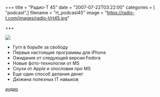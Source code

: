 +++
title = "Радио-T 45"
date = "2007-07-22T03:22:00"
categories = [ "podcast",]
filename = "rt_podcast45"
image = "https://radio-t.com/images/radio-t/rt45.jpg"

+++

![](https://radio-t.com/images/radio-t/rt45.jpg)

- Гугл в борьбе за свободу
- Первые настоящие программы для iPhone
- Ожидания от следующей версии Fedora
- Новые фото-технологии от MS
- Слухи от Apple и злословия про MS
- Еще один способ делания денег
- Дюжина полезных IT навыков

[аудио](http://cdn.radio-t.com/rt_podcast45.mp3)
<audio src="http://cdn.radio-t.com/rt_podcast45.mp3" preload="none"></audio>